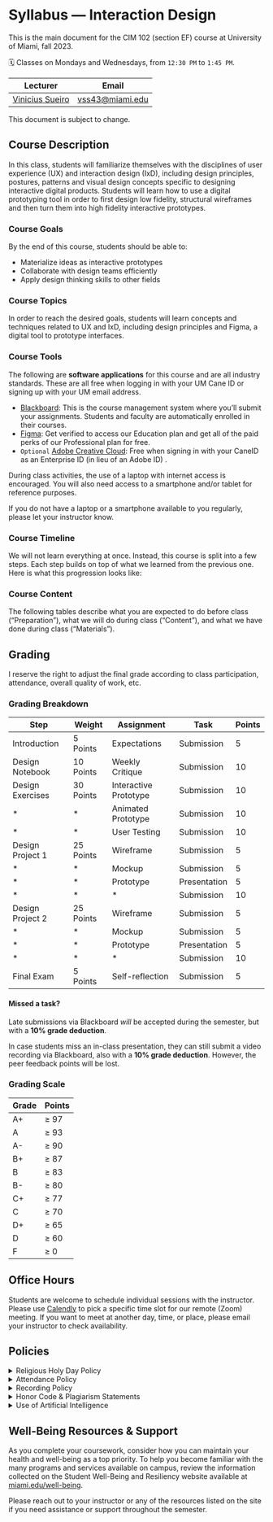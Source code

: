 <link rel="stylesheet" href="https://vsueiro.com/syllabus-generator/lib/timeline.css">
<script src="https://vsueiro.com/syllabus-generator/lib/timeline.js" defer></script>

# Syllabus — Interaction Design

This is the main document for the CIM 102 (section EF) course at University of Miami, fall 2023.

🗓 Classes on Mondays and Wednesdays, from `12:30 PM` to `1:45 PM`.

| Lecturer                                                          | Email           |
| ----------------------------------------------------------------- | --------------- |
| [Vinicius Sueiro](https://com.miami.edu/profile/vinicius-sueiro/) | vss43@miami.edu |

This document is subject to change.

## Course Description

In this class, students will familiarize themselves with the disciplines of user experience (UX) and interaction design (IxD), including design principles, postures, patterns and visual design concepts specific to designing interactive digital products. Students will learn how to use a digital prototyping tool in order to first design low fidelity, structural wireframes and then turn them into high fidelity interactive prototypes.

### Course Goals

By the end of this course, students should be able to:

- Materialize ideas as interactive prototypes
- Collaborate with design teams efficiently
- Apply design thinking skills to other fields

### Course Topics

In order to reach the desired goals, students will learn concepts and techniques related to UX and IxD, including design principles and Figma, a digital tool to prototype interfaces.

### Course Tools

The following are **software applications** for this course and are all industry standards. These are all free when logging in with your UM Cane ID or signing up with your UM email address.

- [Blackboard](https://courses.miami.edu/): This is the course management system where you’ll submit your assignments. Students and faculty are automatically enrolled in their courses.
- [Figma](https://figma.com/): Get verified to access our Education plan and get all of the paid perks of our Professional plan for free.
- `Optional` [Adobe Creative Cloud](https://adobe.com/): Free when signing in with your CaneID as an Enterprise ID (in lieu of an Adobe ID) .

During class activities, the use of a laptop with internet access is encouraged. You will also need access to a smartphone and/or tablet for reference purposes.

If you do not have a laptop or a smartphone available to you regularly, please let your instructor know.

### Course Timeline

We will not learn everything at once. Instead, this course is split into a few steps. Each step builds on top of what we learned from the previous one. Here is what this progression looks like:

<div class="timeline" data-id="1eDADdAO7KfwLrX2jaflrvKM5fFVkgBGEL-hHyVJHKcE" data-range="CIM 102"></div>

<!--

#### Presentation day

For each project, students will share their initial **planning** and their final **website** with classmates. Since there are 2 projects, this means that each student will present their work 4&times; during the semester.

In order to present, students need to sign-up for 5-min **presentation slots** (instructions will be provided via Blackboard).

#### Peer Feedback

During presentation days, each student must <span style="color: DeepPink">provide feedback to (→)</span> at least 1 classmate, as illustrated below:

<img src="../../media/peer-feedback.gif" alt="Animated diagram" width="226" class="screen-only">
<img src="../../media/peer-feedback-print.png" alt="Animated diagram" width="226" class="print-only">

##### How does it work?

After one student presents, the next student provides feedback.

After the _last_ student presents, the _first_ student provides feedback.

In essense, your feedback should be about your classmate’s project idea (conceptual) or its execution (technical), in the form of compliments, questions, or suggestions.

-->

### Course Content

The following tables describe what you are expected to do before class (“Preparation”), what we will do during class (“Content”), and what we have done during class (“Materials”).

<div class="table" data-step="1"></div>

<div class="table" data-step="2"></div>

<div class="table" data-step="3"></div>

<div class="table" data-step="4"></div>

<div class="table" data-step="5"></div>

## Grading

I reserve the right to adjust the final grade according to class participation, attendance, overall quality of work, etc.

### Grading Breakdown

| Step             | Weight    | Assignment            | Task         | Points |
| ---------------- | --------- | --------------------- | ------------ | ------ |
| Introduction     | 5 Points  | Expectations          | Submission   | 5      |
| Design Notebook  | 10 Points | Weekly Critique       | Submission   | 10     |
| Design Exercises | 30 Points | Interactive Prototype | Submission   | 10     |
| \*               | \*        | Animated Prototype    | Submission   | 10     |
| \*               | \*        | User Testing          | Submission   | 10     |
| Design Project 1 | 25 Points | Wireframe             | Submission   | 5      |
| \*               | \*        | Mockup                | Submission   | 5      |
| \*               | \*        | Prototype             | Presentation | 5      |
| \*               | \*        | \*                    | Submission   | 10     |
| Design Project 2 | 25 Points | Wireframe             | Submission   | 5      |
| \*               | \*        | Mockup                | Submission   | 5      |
| \*               | \*        | Prototype             | Presentation | 5      |
| \*               | \*        | \*                    | Submission   | 10     |
| Final Exam       | 5 Points  | Self-reflection       | Submission   | 5      |

#### Missed a task?

Late submissions via Blackboard <em>will</em> be accepted during the semester, but with a **10% grade deduction**.

In case students miss an in-class presentation, they can still submit a video recording via Blackboard, also with a **10% grade deduction**. However, the peer feedback points will be lost.

### Grading Scale

| Grade | Points |
| ----- | ------ |
| A+    | ≥ 97   |
| A     | ≥ 93   |
| A-    | ≥ 90   |
| B+    | ≥ 87   |
| B     | ≥ 83   |
| B-    | ≥ 80   |
| C+    | ≥ 77   |
| C     | ≥ 70   |
| D+    | ≥ 65   |
| D     | ≥ 60   |
| F     | ≥ 0    |

## Office Hours

Students are welcome to schedule individual sessions with the instructor. Please use [Calendly](https://calendly.com/viniciussueiro/office-hours) to pick a specific time slot for our remote (Zoom) meeting. If you want to meet at another day, time, or place, please email your instructor to check availability.

## Policies

<details>
    <summary>Religious Holy Day Policy</summary>
    <p>
      It is the student’s obligation to provide faculty members with notice of the dates they will be absent for religious holy days. Students are responsible for material covered in class regardless of their presence. The University’s complete Religious Holy Day Policy can be found in the current Bulletin.
    </p>
</details>

<details>
    <summary>Attendance Policy</summary>
    <p>
      Class attendance is critical to the success of hands-on classes, including class participation in discussions and completion of in-class assignments. All students are responsible for material covered in the classroom regardless of their presence; therefore, check the class Blackboard for announcements, assignment requirements and due dates. Do not email your instructor to find out what has been posted to Blackboard.
    </p>
</details>

<details>
    <summary>Recording Policy</summary>
    <p>
      Students are expressly prohibited from recording any part of this course. If any recordings are available to students, they are intended to supplement the classroom experience. Students are expected to follow appropriate University policies and maintain the security of passwords used to access recorded lectures. Recordings may not be reproduced, shared with those not in the class, or uploaded to other online environments.
    </p>
</details>

<details>
    <summary>Honor Code & Plagiarism Statements</summary>
    <p>
      Students enrolled in this course are expected to abide by the University of Miami Honor Code. The purpose of the Honor Code is to protect the academic integrity of the University by encouraging consistent ethical behavior in assigned coursework. Academic dishonesty of any kind, for whatever reason, will not be tolerated.
    </p>
    <p>
      No honest student wants to be guilty of the intellectual crime of plagiarism, even unintentionally. Therefore, we provide you with these guidelines so that you don’t accidentally fall into the plagiarism trap.
    </p>
    <p>
      Plagiarism is the taking of someone else’s words, work, or ideas, and passing them off as a product of your own efforts. Plagiarism may occur when a person fails to place quotation marks around someone else’s exact words, directly rephrasing or paraphrasing someone else’s words while still following the general form of the original, and/or failing to issue the proper citation to one’s source material.
    </p>
    <p>
      In student papers, plagiarism is often due to:
    </p>
    <ul>
      <li>Turning in someone else’s work as one’s own</li>
      <li>Using another person’s data or ideas without acknowledgment</li>
      <li>Failing to cite a written source (printed or internet) of information that you used to collect data or ideas</li>
      <li>Copying an author’s exact words and putting them in the paper without quotation marks</li>
      <li>Rephrasing an author’s words and failing to cite the source</li>
      <li>Copying, rephrasing, or quoting an author’s exact words and citing a source other than where the material was obtained</li>
      <li>Using wording that is very similar to that of the original source, but passing it off as one’s own</li>
    </ul>
</details>

<details>
  <summary>Use of Artificial Intelligence</summary>
  <p>
    ChatGPT and other Generative Artificial Intelligence (AI) software may be useful tools for enhancing learning, productivity, and creativity. For instance, they can assist with brainstorming, finding information, and creating materials, such as text, images, and other media. However, these tools must be used appropriately and ethically, and you must understand their limitations.
  </p>
  <p>
    AI should help you think, not think for you. AI tools may be used to help generate ideas, frame problems, and perform research. It can be a starting point to your own thought process, analysis, and discovery. Do not use them to do your work for you, e.g., do not enter an assignment question into ChatGPT and copy & paste the response as your answer. The use of AI must be open and documented. The use of any AI in the creation of your work must be declared in your submission and explained. Your faculty can provide guidance as to the format and contents of the disclosure.
    </p>
  <p>
    If you use AI tools in any part of your work, you are responsible for the final product of that work, both academically and in the workforce.
  </p>
</details>

## Well-Being Resources & Support

As you complete your coursework, consider how you can maintain your health and well-being as a top priority. To help you become familiar with the many programs and services available on campus, review the information collected on the Student Well-Being and Resiliency website available at [miami.edu/well-being](https://miami.edu/well-being).

Please reach out to your instructor or any of the resources listed on the site if you need assistance or support throughout the semester.
